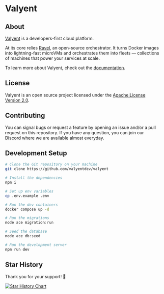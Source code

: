 # Valyent

## About

[Valyent](https://valyent.cloud) is a developers-first cloud platform.

At its core relies [Ravel](https://github.com/valyentdev/ravel.git), an open-source orchestrator.
It turns Docker images into lightning-fast microVMs and orchestrates them into fleets — collections of machines that power your services at scale.

To learn more about Valyent, check out the [documentation](https://docs.valyent.cloud).

## License

Valyent is an open source project licensed under the [Apache License Version 2.0](https://github.com/valyentdev/valyent/blob/main/LICENSE).

## Contributing

You can signal bugs or request a feature by opening an issue and/or a pull request on this repository. If you have any question, you can join our Discord where we are available almost everyday.

## Development Setup

```bash
# Clone the Git repository on your machine
git clone https://github.com/valyentdev/valyent

# Install the dependencies
npm i

# Set up env variables
cp .env.example .env

# Run the dev containers
docker compose up -d

# Run the migrations
node ace migration:run

# Seed the database
node ace db:seed

# Run the development server
npm run dev
```

## Star History

Thank you for your support! 🌟

[![Star History Chart](https://api.star-history.com/svg?repos=valyentdev/valyent&type=Date)](https://star-history.com/#valyentdev/valyent&Date)
